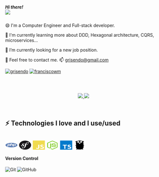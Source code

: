 <h5 align="left">Hi there! <br><img src="https://media.giphy.com/media/hvRJCLFzcasrR4ia7z/giphy.gif" width="100px"></h5>

😄 I'm a Computer Engineer and Full-stack developer.

🌱 I'm currently learning more about DDD, Hexagonal architecture, CQRS, microservices...

🔭 I’m currently looking for a new job position.

💬 Feel free to contact me. 
📫 grisendo@gmail.com


<a href="https://github.com/ryo-ma/github-profile-trophy"><img src="https://github-profile-trophy.vercel.app/?username=grisendo" alt="grisendo" /></a> 
<a href="https://github.com/ryo-ma/github-profile-trophy"><img src="https://github-profile-trophy.vercel.app/?username=franciscowm" alt="franciscowm" /></a> 

<br/><br/>

<div align="center">
  <a href="https://github.com/grisendo">
  <img height="180em" src="https://github-readme-stats.vercel.app/api?username=grisendo&show_icons=true&theme=gradient&include_all_commits=true&count_private=true"/>
  <img height="180em" src="https://github-readme-stats.vercel.app/api/top-langs/?username=grisendo&layout=compact&langs_count=7&theme=gradient"/>
  </a>
</div>
<br/><br/>  
  
## ⚡ Technologies I love and I use/used
  
<div style="display: inline_block"><br>
  <a href="https://github.com/grisendo" style="text-decoration: none;">
  <img align="center" alt="php" height="30" width="40" src="https://raw.githubusercontent.com/devicons/devicon/master/icons/php/php-plain.svg">
  <img align="center" alt="symfony" height="30" width="40" src="https://raw.githubusercontent.com/devicons/devicon/master/icons/symfony/symfony-original.svg">
  <img align="center" alt="js" height="30" width="40" src="https://raw.githubusercontent.com/devicons/devicon/master/icons/javascript/javascript-plain.svg">
  <img align="center" alt="node" height="30" width="40" src="https://raw.githubusercontent.com/devicons/devicon/master/icons/nodejs/nodejs-original.svg">
  <img align="center" alt="typescript" height="30" width="40" src="https://raw.githubusercontent.com/devicons/devicon/master/icons/typescript/typescript-plain.svg">
  <img align="center" alt="go" height="30" width="40" src="https://raw.githubusercontent.com/devicons/devicon/master/icons/go/go-plain.svg">
</a>                                          
</div>
  
  <h4>Version Control</h4>  

![Git](https://img.shields.io/badge/git-%23F05033.svg?style=for-the-badge&logo=git&logoColor=white&style=plastic)  ![GitHub](https://img.shields.io/badge/github-%23121011.svg?style=for-the-badge&logo=github&logoColor=white&style=plastic)
